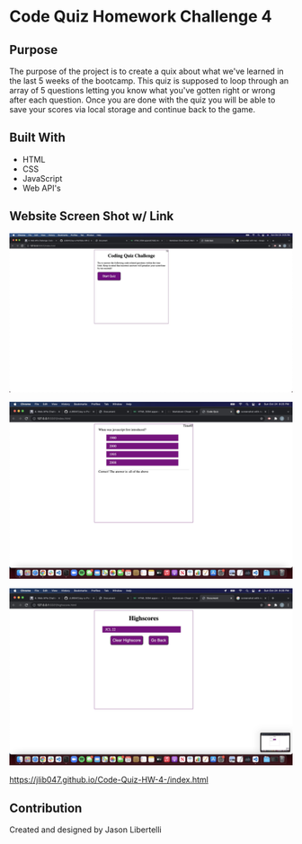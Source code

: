 # Code Quiz Homework Challenge 4 

## Purpose 
The purpose of the project is to create a quix about what we've learned in the last 5 weeks of the bootcamp.  This quiz is supposed to loop through an array of 5 questions letting you know what you've gotten right or wrong after each question.  Once you are done with the quiz you will be able to save your scores via local storage and continue back to the game.  

## Built With 
- HTML
- CSS
- JavaScript
- Web API's 

## Website Screen Shot w/ Link 
![Alt text](assets/images/SS-CodeQuiz1.jpg)

![Alt text](assets/images/SS-CodeQuiz2.jpg)

![Alt text](assets/images/SS-CodeQuiz3.jpg)

https://jlib047.github.io/Code-Quiz-HW-4-/index.html


## Contribution 
Created and designed by Jason Libertelli